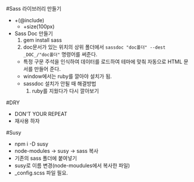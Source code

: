 #Sass 라이브러리 만들기
  - +(@include)
    - +size(100px) 
  - Sass Doc 만들기
    1. gem install sass
    2. doc문서가 있는 위치의 상위 폴더에서 `sassdoc "doc폴더" --dest _DOC_/"doc폴더"` 명령어를 써준다.
    - 특정 구문 주석을 인식하여 데이터를 로드하여 테마에 맞춰 자동으로 HTML 문서를 만들어 준다.
    - window에서는 ruby를 깔아야 설치가 됨.
    - sassdoc 설치가 안될 때 해결방법 
        1. ruby를 지웠다가 다시 깔아보기 
        
#DRY
  - DON'T YOUR REPEAT
  - 재사용 하자

#Susy
  - npm i -D susy
  - node-modules -> susy -> sass 복사
  - 기존의 sass 폴더에 붙여넣기 
  - susy로 이름 변경(node-moudules에서 복사한 파일)
  - _config.scss 파일 필요.

  